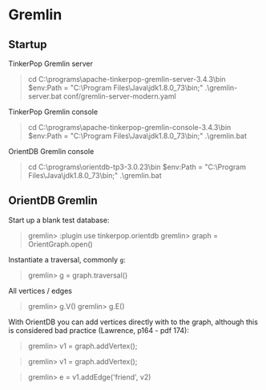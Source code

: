 # Gremlin

## Startup

TinkerPop Gremlin server 

> cd C:\programs\apache-tinkerpop-gremlin-server-3.4.3\bin
> $env:Path = "C:\Program Files\Java\jdk1.8.0_73\bin;"
> .\gremlin-server.bat conf/gremlin-server-modern.yaml


TinkerPop Gremlin console

> cd C:\programs\apache-tinkerpop-gremlin-console-3.4.3\bin
> $env:Path = "C:\Program Files\Java\jdk1.8.0_73\bin;"
> .\gremlin.bat

OrientDB Gremlin console

> cd C:\programs\orientdb-tp3-3.0.23\bin
> $env:Path = "C:\Program Files\Java\jdk1.8.0_73\bin;"
> .\gremlin.bat


## OrientDB Gremlin

Start up a blank test database:

> gremlin> :plugin use tinkerpop.orientdb
> gremlin> graph = OrientGraph.open()

Instantiate a traversal, commonly ``g``:

> gremlin> g = graph.traversal()

All vertices / edges

> gremlin> g.V()
> gremlin> g.E()

With OrientDB you can add vertices directly with to the graph, although
this is considered bad practice (Lawrence, p164 - pdf 174):

> gremlin> v1 = graph.addVertex();

> gremlin> v1 = graph.addVertex();

> gremlin> e = v1.addEdge('friend', v2)


